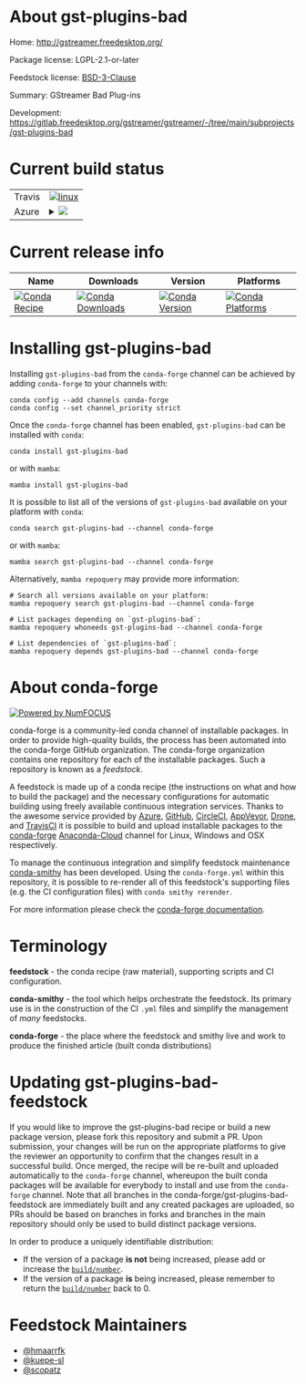About gst-plugins-bad
=====================

Home: http://gstreamer.freedesktop.org/

Package license: LGPL-2.1-or-later

Feedstock license: [BSD-3-Clause](https://github.com/conda-forge/gst-plugins-bad-feedstock/blob/main/LICENSE.txt)

Summary: GStreamer Bad Plug-ins

Development: https://gitlab.freedesktop.org/gstreamer/gstreamer/-/tree/main/subprojects/gst-plugins-bad

Current build status
====================


<table><tr>
    <td>Travis</td>
    <td>
      <a href="https://app.travis-ci.com/conda-forge/gst-plugins-bad-feedstock">
        <img alt="linux" src="https://img.shields.io/travis/com/conda-forge/gst-plugins-bad-feedstock/main.svg?label=Linux">
      </a>
    </td>
  </tr>
    
  <tr>
    <td>Azure</td>
    <td>
      <details>
        <summary>
          <a href="https://dev.azure.com/conda-forge/feedstock-builds/_build/latest?definitionId=12469&branchName=main">
            <img src="https://dev.azure.com/conda-forge/feedstock-builds/_apis/build/status/gst-plugins-bad-feedstock?branchName=main">
          </a>
        </summary>
        <table>
          <thead><tr><th>Variant</th><th>Status</th></tr></thead>
          <tbody><tr>
              <td>linux_64</td>
              <td>
                <a href="https://dev.azure.com/conda-forge/feedstock-builds/_build/latest?definitionId=12469&branchName=main">
                  <img src="https://dev.azure.com/conda-forge/feedstock-builds/_apis/build/status/gst-plugins-bad-feedstock?branchName=main&jobName=linux&configuration=linux%20linux_64_" alt="variant">
                </a>
              </td>
            </tr><tr>
              <td>linux_aarch64</td>
              <td>
                <a href="https://dev.azure.com/conda-forge/feedstock-builds/_build/latest?definitionId=12469&branchName=main">
                  <img src="https://dev.azure.com/conda-forge/feedstock-builds/_apis/build/status/gst-plugins-bad-feedstock?branchName=main&jobName=linux&configuration=linux%20linux_aarch64_" alt="variant">
                </a>
              </td>
            </tr><tr>
              <td>linux_ppc64le</td>
              <td>
                <a href="https://dev.azure.com/conda-forge/feedstock-builds/_build/latest?definitionId=12469&branchName=main">
                  <img src="https://dev.azure.com/conda-forge/feedstock-builds/_apis/build/status/gst-plugins-bad-feedstock?branchName=main&jobName=linux&configuration=linux%20linux_ppc64le_" alt="variant">
                </a>
              </td>
            </tr><tr>
              <td>osx_64</td>
              <td>
                <a href="https://dev.azure.com/conda-forge/feedstock-builds/_build/latest?definitionId=12469&branchName=main">
                  <img src="https://dev.azure.com/conda-forge/feedstock-builds/_apis/build/status/gst-plugins-bad-feedstock?branchName=main&jobName=osx&configuration=osx%20osx_64_" alt="variant">
                </a>
              </td>
            </tr><tr>
              <td>win_64</td>
              <td>
                <a href="https://dev.azure.com/conda-forge/feedstock-builds/_build/latest?definitionId=12469&branchName=main">
                  <img src="https://dev.azure.com/conda-forge/feedstock-builds/_apis/build/status/gst-plugins-bad-feedstock?branchName=main&jobName=win&configuration=win%20win_64_" alt="variant">
                </a>
              </td>
            </tr>
          </tbody>
        </table>
      </details>
    </td>
  </tr>
</table>

Current release info
====================

| Name | Downloads | Version | Platforms |
| --- | --- | --- | --- |
| [![Conda Recipe](https://img.shields.io/badge/recipe-gst--plugins--bad-green.svg)](https://anaconda.org/conda-forge/gst-plugins-bad) | [![Conda Downloads](https://img.shields.io/conda/dn/conda-forge/gst-plugins-bad.svg)](https://anaconda.org/conda-forge/gst-plugins-bad) | [![Conda Version](https://img.shields.io/conda/vn/conda-forge/gst-plugins-bad.svg)](https://anaconda.org/conda-forge/gst-plugins-bad) | [![Conda Platforms](https://img.shields.io/conda/pn/conda-forge/gst-plugins-bad.svg)](https://anaconda.org/conda-forge/gst-plugins-bad) |

Installing gst-plugins-bad
==========================

Installing `gst-plugins-bad` from the `conda-forge` channel can be achieved by adding `conda-forge` to your channels with:

```
conda config --add channels conda-forge
conda config --set channel_priority strict
```

Once the `conda-forge` channel has been enabled, `gst-plugins-bad` can be installed with `conda`:

```
conda install gst-plugins-bad
```

or with `mamba`:

```
mamba install gst-plugins-bad
```

It is possible to list all of the versions of `gst-plugins-bad` available on your platform with `conda`:

```
conda search gst-plugins-bad --channel conda-forge
```

or with `mamba`:

```
mamba search gst-plugins-bad --channel conda-forge
```

Alternatively, `mamba repoquery` may provide more information:

```
# Search all versions available on your platform:
mamba repoquery search gst-plugins-bad --channel conda-forge

# List packages depending on `gst-plugins-bad`:
mamba repoquery whoneeds gst-plugins-bad --channel conda-forge

# List dependencies of `gst-plugins-bad`:
mamba repoquery depends gst-plugins-bad --channel conda-forge
```


About conda-forge
=================

[![Powered by
NumFOCUS](https://img.shields.io/badge/powered%20by-NumFOCUS-orange.svg?style=flat&colorA=E1523D&colorB=007D8A)](https://numfocus.org)

conda-forge is a community-led conda channel of installable packages.
In order to provide high-quality builds, the process has been automated into the
conda-forge GitHub organization. The conda-forge organization contains one repository
for each of the installable packages. Such a repository is known as a *feedstock*.

A feedstock is made up of a conda recipe (the instructions on what and how to build
the package) and the necessary configurations for automatic building using freely
available continuous integration services. Thanks to the awesome service provided by
[Azure](https://azure.microsoft.com/en-us/services/devops/), [GitHub](https://github.com/),
[CircleCI](https://circleci.com/), [AppVeyor](https://www.appveyor.com/),
[Drone](https://cloud.drone.io/welcome), and [TravisCI](https://travis-ci.com/)
it is possible to build and upload installable packages to the
[conda-forge](https://anaconda.org/conda-forge) [Anaconda-Cloud](https://anaconda.org/)
channel for Linux, Windows and OSX respectively.

To manage the continuous integration and simplify feedstock maintenance
[conda-smithy](https://github.com/conda-forge/conda-smithy) has been developed.
Using the ``conda-forge.yml`` within this repository, it is possible to re-render all of
this feedstock's supporting files (e.g. the CI configuration files) with ``conda smithy rerender``.

For more information please check the [conda-forge documentation](https://conda-forge.org/docs/).

Terminology
===========

**feedstock** - the conda recipe (raw material), supporting scripts and CI configuration.

**conda-smithy** - the tool which helps orchestrate the feedstock.
                   Its primary use is in the construction of the CI ``.yml`` files
                   and simplify the management of *many* feedstocks.

**conda-forge** - the place where the feedstock and smithy live and work to
                  produce the finished article (built conda distributions)


Updating gst-plugins-bad-feedstock
==================================

If you would like to improve the gst-plugins-bad recipe or build a new
package version, please fork this repository and submit a PR. Upon submission,
your changes will be run on the appropriate platforms to give the reviewer an
opportunity to confirm that the changes result in a successful build. Once
merged, the recipe will be re-built and uploaded automatically to the
`conda-forge` channel, whereupon the built conda packages will be available for
everybody to install and use from the `conda-forge` channel.
Note that all branches in the conda-forge/gst-plugins-bad-feedstock are
immediately built and any created packages are uploaded, so PRs should be based
on branches in forks and branches in the main repository should only be used to
build distinct package versions.

In order to produce a uniquely identifiable distribution:
 * If the version of a package **is not** being increased, please add or increase
   the [``build/number``](https://docs.conda.io/projects/conda-build/en/latest/resources/define-metadata.html#build-number-and-string).
 * If the version of a package **is** being increased, please remember to return
   the [``build/number``](https://docs.conda.io/projects/conda-build/en/latest/resources/define-metadata.html#build-number-and-string)
   back to 0.

Feedstock Maintainers
=====================

* [@hmaarrfk](https://github.com/hmaarrfk/)
* [@kuepe-sl](https://github.com/kuepe-sl/)
* [@scopatz](https://github.com/scopatz/)

